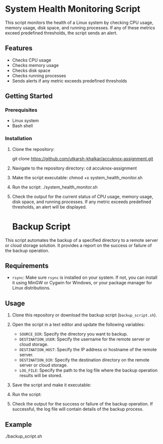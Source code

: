 # System Health Monitoring Script

This script monitors the health of a Linux system by checking CPU usage, memory usage, disk space, and running processes. If any of these metrics exceed predefined thresholds, the script sends an alert.

## Features

- Checks CPU usage
- Checks memory usage
- Checks disk space
- Checks running processes
- Sends alerts if any metric exceeds predefined thresholds

## Getting Started

### Prerequisites

- Linux system
- Bash shell

### Installation

1. Clone the repository:

   git clone https://github.com/utkarsh-khalkar/accuknox-assignment.git
2. Navigate to the repository directory:
   cd accuknox-assignment
   
4. Make the script executable:
   chmod +x system_health_monitor.sh
   
5. Run the script:
   ./system_health_monitor.sh
6. Check the output for the current status of CPU usage, memory usage, disk space, and running processes. If any metric exceeds predefined thresholds, an alert will be displayed.




   # Backup Script

This script automates the backup of a specified directory to a remote server or cloud storage solution. It provides a report on the success or failure of the backup operation.

## Requirements

- `rsync`: Make sure `rsync` is installed on your system. If not, you can install it using MinGW or Cygwin for Windows, or your package manager for Linux distributions.

## Usage

1. Clone this repository or download the backup script (`backup_script.sh`).

2. Open the script in a text editor and update the following variables:
   - `SOURCE_DIR`: Specify the directory you want to backup.
   - `DESTINATION_USER`: Specify the username for the remote server or cloud storage.
   - `DESTINATION_HOST`: Specify the IP address or hostname of the remote server.
   - `DESTINATION_DIR`: Specify the destination directory on the remote server or cloud storage.
   - `LOG_FILE`: Specify the path to the log file where the backup operation results will be stored.

3. Save the script and make it executable:

4. Run the script:

5. Check the output for the success or failure of the backup operation. If successful, the log file will contain details of the backup process.

## Example
./backup_script.sh
